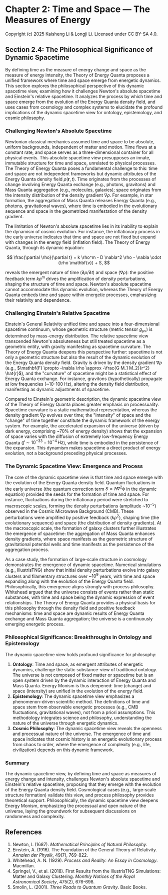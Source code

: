 # Chapter 2: Time and Space — The Measures of Energy

Copyright (c) 2025 Kaisheng Li & Longji Li. Licensed under CC BY-SA 4.0.

## Section 2.4: The Philosophical Significance of Dynamic Spacetime

By defining time as the measure of energy change and space as the measure of energy intensity, the Theory of Energy Quanta proposes a unified framework where time and space emerge from energetic dynamics. This section explores the philosophical perspective of this dynamic spacetime view, examining how it challenges Newton's absolute spacetime and Einstein's relative spacetime. It analyzes the process by which time and space emerge from the evolution of the Energy Quanta density field, and uses cases from cosmology and complex systems to elucidate the profound implications of the dynamic spacetime view for ontology, epistemology, and cosmic philosophy.

### Challenging Newton's Absolute Spacetime
Newtonian classical mechanics assumed time and space to be absolute, uniform backgrounds, independent of matter and motion. Time flows at a constant rate, and space serves as a three-dimensional container for all physical events. This absolute spacetime view presupposes an innate, immutable structure for time and space, unrelated to physical processes. The Theory of Energy Quanta poses a fundamental challenge to this: time and space are not independent frameworks but dynamic attributes of the Energy Quanta density field $\rho(\mathbf{r}, t)$. Time originates from the processes of change involving Energy Quanta exchange (e.g., photons, gravitons) and Mass Quanta aggregation (e.g., molecules, galaxies); space originates from the intensity distribution of the density gradient $\nabla \rho$. For example, in star formation, the aggregation of Mass Quanta releases Energy Quanta (e.g., photons, gravitational waves), where time is embodied in the evolutionary sequence and space in the geometrized manifestation of the density gradient.

The limitation of Newton's absolute spacetime lies in its inability to explain the dynamism of cosmic evolution. For instance, the inflationary process in the early universe indicates that time and space are not fixed but expand with changes in the energy field (inflation field). The Theory of Energy Quanta, through its dynamic equation:

$$
\frac{\partial \rho}{\partial t} = k \rho^m - D \nabla^2 \rho - \nabla \cdot (\rho \mathbf{v}) + S,
$$

reveals the emergent nature of time ($\partial \rho / \partial t$) and space ($\nabla \rho$): the positive feedback term $k \rho^m$ drives the amplification of density perturbations, shaping the structure of time and space. Newton's absolute spacetime cannot accommodate this dynamic evolution, whereas the Theory of Energy Quanta embeds time and space within energetic processes, emphasizing their relativity and dependence.

### Challenging Einstein's Relative Spacetime
Einstein's General Relativity unified time and space into a four-dimensional spacetime continuum, whose geometric structure (metric tensor $g_{\mu\nu}$) is determined by mass-energy distribution. The relative spacetime view transcended Newton's absoluteness but still treated spacetime as a geometric entity, with gravity manifesting as spacetime curvature. The Theory of Energy Quanta deepens this perspective further: spacetime is not only a geometric structure but also the result of the dynamic evolution of the Energy Quanta density field. Gravity is driven by the density gradient $\nabla \rho$ (e.g., $\mathbf{F} \propto -\nabla \rho \approx -\frac{G M_1 M_2}{r^2} \hat{r}$), and the "curvature" of spacetime might be a statistical effect of Energy Quanta exchange. For instance, gravitons (hypothetically) propagate at low frequencies (~10-100 Hz), altering the density field distribution, manifesting as dynamic adjustments of spacetime.

Compared to Einstein's geometric description, the dynamic spacetime view of the Theory of Energy Quanta places greater emphasis on processuality. Spacetime curvature is a static mathematical representation, whereas the density gradient $\nabla \rho$ evolves over time; the "intensity" of space and the "change" of time together constitute the dynamic framework of the energy system. For example, the accelerated expansion of the universe (driven by dark energy, comprising ~70% of energy density) shows that the expansion of space varies with the diffusion of extremely low-frequency Energy Quanta ($f \sim 10^{-33} - 10^{-4} \, \text{Hz}$), while time is embodied in the persistence of the expansion. This dynamism makes spacetime a direct product of energy evolution, not a background preceding physical processes.

### The Dynamic Spacetime View: Emergence and Process
The core of the dynamic spacetime view is that time and space emerge with the evolution of the Energy Quanta density field. Quantum fluctuations in the early universe (the quantum correction term $S \propto \hbar \nabla^2 \phi$ in the dynamic equation) provided the seeds for the formation of time and space. For instance, fluctuations during the inflationary period were stretched to macroscopic scales, forming the density perturbations (amplitude ~$10^{-5}$) observed in the Cosmic Microwave Background (CMB). These perturbations were amplified by positive feedback ($k \rho^2$), shaping time (the evolutionary sequence) and space (the distribution of density gradients). At the macroscopic scale, the formation of galaxy clusters further illustrates the emergence of spacetime: the aggregation of Mass Quanta enhances density gradients, where space manifests as the geometric structure of gravitational potential wells and time manifests as the persistence of the aggregation process.

As a case study, the formation of large-scale structure in cosmology demonstrates the emergence of dynamic spacetime. Numerical simulations (e.g., IllustrisTNG) show that initial density perturbations evolve into galaxy clusters and filamentary structures over ~$10^9$ years, with time and space expanding along with the evolution of the Energy Quanta field. Philosophically, this emergence aligns strongly with process philosophy. Whitehead argued that the universe consists of events rather than static substances, with time and space being the dynamic expression of event relationships. The Theory of Energy Quanta provides a physical basis for this philosophy through the density field and positive feedback mechanisms: time and space are dynamic results of Energy Quanta exchange and Mass Quanta aggregation; the universe is a continuously emerging energetic process.

### Philosophical Significance: Breakthroughs in Ontology and Epistemology
The dynamic spacetime view holds profound significance for philosophy:

1. **Ontology**: Time and space, as emergent attributes of energetic dynamics, challenge the static substance-view of traditional ontology. The universe is not composed of fixed matter or spacetime but is an open system driven by the dynamic interaction of Energy Quanta and Mass Quanta. Energy Monism is thus deepened: time (change) and space (intensity) are unified in the evolution of the energy field.
2. **Epistemology**: The dynamic spacetime view emphasizes a phenomenon-driven scientific method. The definitions of time and space stem from observable energetic processes (e.g., CMB fluctuations, gravitational waves), not from a priori assumptions. This methodology integrates science and philosophy, understanding the nature of the universe through energetic dynamics.
3. **Cosmic Philosophy**: The dynamic spacetime view reveals the openness and processual nature of the universe. The emergence of time and space indicates that cosmic history is an energetic evolutionary process from chaos to order, where the emergence of complexity (e.g., life, civilization) depends on this dynamic framework.

### Summary
The dynamic spacetime view, by defining time and space as measures of energy change and intensity, challenges Newton's absolute spacetime and Einstein's relative spacetime, proposing that they emerge with the evolution of the Energy Quanta density field. Cosmological cases (e.g., large-scale structure formation) validate this view, and process philosophy provides theoretical support. Philosophically, the dynamic spacetime view deepens Energy Monism, emphasizing the processual and open nature of the universe, laying the groundwork for subsequent discussions on randomness and complexity.

## References
1. Newton, I. (1687). *Mathematical Principles of Natural Philosophy*.
2. Einstein, A. (1916). The Foundation of the General Theory of Relativity. *Annalen der Physik*, 49(7), 769-822.
3. Whitehead, A. N. (1929). *Process and Reality: An Essay in Cosmology*. Macmillan.
4. Springel, V., et al. (2018). First Results from the IllustrisTNG Simulations: Matter and Galaxy Clustering. *Monthly Notices of the Royal Astronomical Society*, 475(2), 676-698.
5. Smolin, L. (2001). *Three Roads to Quantum Gravity*. Basic Books.
